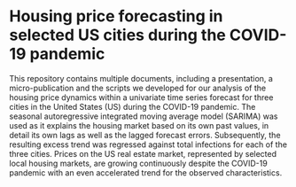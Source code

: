 # Housing price forecasting in selected US cities during the COVID-19 pandemic
This repository contains multiple documents, including a presentation, a micro-publication and the scripts we developed for our analysis of the housing price dynamics within a univariate time series forecast for three cities in the United States (US) during the COVID-19 pandemic. The seasonal autoregressive integrated moving average model (SARIMA) was used as it explains the housing market based on its own past values, in detail its own lags as well as the lagged forecast errors. Subsequently, the resulting excess trend was regressed against total infections for each of the three cities.
Prices on the US real estate market, represented by selected local housing markets, are growing continuously despite the COVID-19 pandemic with an even accelerated trend for the observed characteristics.



